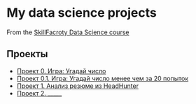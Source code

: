 # My data science projects
From the [SkillFacroty Data Science course](http://skillfactory.ru/data-scientist)

## Проекты

* [Проект 0. Игра: Угадай число](https://github.com/Alot9586/Homework-SF/tree/master/project_0)
* [Проект 0.1. Игра: Угадай число менее чем за 20 попыток](https://github.com/Alot9586/Homework-SF/tree/master/project_1)
* [Проект 1. Анализ резюме из HeadHunter](https://github.com/Alot9586/Homework-SF/tree/master/PJ_1_Анализ%20резюме%20из%20HeadHunter)
* [Проект 2. _____](____)
